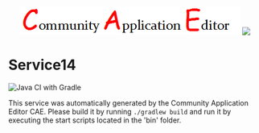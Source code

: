 <p align="center">
  <img src="https://github.com/PhilCAEOrg2/microservice-220/blob/master/img/logo.png" />
  <img src="https://raw.githubusercontent.com/rwth-acis/las2peer/master/img/logo/bitmap/las2peer-logo-128x128.png" />
</p>

Service14
===================
![Java CI with Gradle](https://github.com/PhilCAEOrg2/microservice-220/workflows/Java%20CI%20with%20Gradle/badge.svg?branch=master)

This service was automatically generated by the Community Application Editor CAE. Please build it by running `./gradlew build` and run it by executing the start scripts located in the 'bin' folder.
